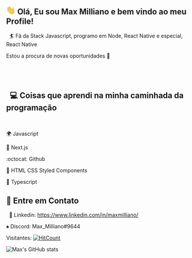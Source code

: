 <img src="https://raw.githubusercontent.com/ABSphreak/ABSphreak/master/gifs/Hi.gif" height="5%" width="5%" /> Olá, Eu sou Max Milliano e bem vindo ao meu Profile!
&nbsp;
---------------------------------------------------------
&nbsp;
:surfer: Fã da Stack Javascript, programo em Node, React Native e especial, React Native
 
 Estou a procura de novas oportunidades :telescope:

&nbsp;
-----------------------------------------------------
&nbsp;
:computer: Coisas que aprendi na minha caminhada da programação
&nbsp;
-----------------------------------------------------
&nbsp;

:earth_africa: Javascript

:space_invader: Next.js

:octocat: Github

:floppy_disk: HTML CSS Styled Components

:notebook: Typescript

:email: Entre em Contato
&nbsp;
-------------------------------------------------------
&nbsp;
:book: Linkedin: https://www.linkedin.com/in/maxmilliano/

:spades: Discord: Max_Milliano#9644



Visitantes: 
[![HitCount](http://hits.dwyl.com/Eletromaximus/Eletromaximus.svg)](http://hits.dwyl.com/Eletromaximus/Eletromaximus)


![Max's GitHub stats](https://github-readme-stats.vercel.app/api?username=Eletromaximus&hide=contribs,prs)


















